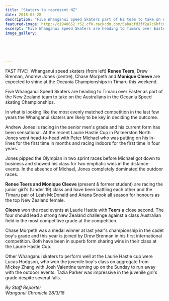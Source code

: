 ```yaml
---
title: "Skaters to represent NZ"
date: 2018-03-28
description: "Five Whanganui Speed Skaters part of NZ team to take on Australians in Oceania Speed skating Champs..."
featured-image: http://c1940652.r52.cf0.rackcdn.com/5abacfd3ff2a7c6bfc001065/Skaters-try-this-onechron-28-march.jpg
excerpt: "Five Whanganui Speed Skaters are heading to Timaru over Easter as part of the NZ team to take on the Australians in the Oceania Speed skating Champs."
image_gallery:
    
    
    
    
    
---
```


<p>FAST FIVE:&nbsp;&nbsp;<span>Whanganui speed skaters (from left) <strong>Renee Teers</strong>, Drew Brennan, Andrew Jones (centre), Chase Morpeth and <strong>Monique Cleeve</strong> are expected to shine at the Oceania Championships in Timaru this weekend.</span></p>
<p class="element element-paragraph">Five Whanganui Speed Skaters are heading to Timaru over Easter as part of the New Zealand team to take on the Australians in the Oceania Speed skating Championships.</p>
<p class="element element-paragraph">In what is looking like the most evenly matched competition in the last few years the Whanganui skaters are likely to be key in deciding the outcome.</p>
<p class="element element-paragraph">Andrew Jones is racing in the senior men's grade and his current form has been sensational. At the recent Laurie Hastie Cup in Palmerston North Jones went head-to-head with Peter Michael who was putting on his in-lines for the first time in months and racing indoors for the first time in four years.</p>
<p class="element element-paragraph">Jones pipped the Olympian in two sprint races before Michael got down to business and showed his class for two emphatic wins in the distance events. In the absence of Michael, Jones completely dominated the outdoor races.</p>
<p class="element element-paragraph"><strong>Renee Teers and Monique Cleeve </strong>(present &amp; former student)&nbsp;are racing the junior girl's (Under 19) class and have been battling each other and the Timaru pair of Leah McDonald and Ariana Snook all season for honours as the top New Zealand female.</p>
<p class="element element-paragraph"><strong>Cleeve</strong> won the road events at Laurie Hastie with <strong>Teers</strong> a close second. The four should lead a strong New Zealand challenge against a class Australian field in the most competitive grade at the competition.</p>
<p class="element element-paragraph">Chase Morpeth was a medal winner at last year's championship in the cadet boy's grade and this year is joined by Drew Brennan in his first international competition. Both have been in superb form sharing wins in their class at the Laurie Hastie Cup.</p>
<p class="element element-paragraph">Other Whanganui skaters to perform well at the Laurie Hastie cup were Lucas Hodgson, who won the juvenile boy's class on aggregate from Mickey Zhang with Josh Valentine turning up on the Sunday to run away with the outdoor events. Tazia Parker was impressive in the juvenile girl's grade despite several falls.</p>
<p class="element element-paragraph"><em>By Staff Reporter </em><br /><em>Wanganui Chronicle 28/3/18</em></p>

